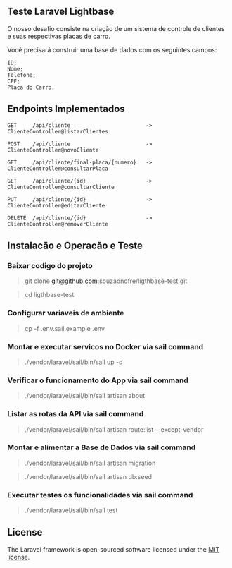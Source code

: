## Teste Laravel Lightbase

O nosso desafio consiste na criação de um sistema de controle de clientes e suas respectivas placas de carro.

Você precisará construir uma base de dados com os seguintes campos:

    ID;
    Nome;
    Telefone;
    CPF;
    Placa do Carro.
    

## Endpoints Implementados

    GET     /api/cliente                        -> ClienteController@listarClientes 
    
    POST    /api/cliente                        -> ClienteController@novoCliente 

    GET     /api/cliente/final-placa/{numero}   -> ClienteController@consultarPlaca
  
    GET     /api/cliente/{id}                   -> ClienteController@consultarCliente
  
    PUT     /api/cliente/{id}                   -> ClienteController@editarCliente
  
    DELETE  /api/cliente/{id}                   -> ClienteController@removerCliente


## Instalacão e Operacão e Teste


### Baixar codigo do projeto

> git clone git@github.com:souzaonofre/ligthbase-test.git

> cd ligthbase-test


### Configurar variaveis de ambiente

> cp -f .env.sail.example .env


### Montar e executar servicos no Docker via sail command

> ./vendor/laravel/sail/bin/sail up -d


### Verificar o funcionamento do App via sail command

> ./vendor/laravel/sail/bin/sail artisan about


### Listar as rotas da API via sail command

> ./vendor/laravel/sail/bin/sail artisan route:list --except-vendor


### Montar e alimentar a Base de Dados via sail command

> ./vendor/laravel/sail/bin/sail artisan migration

> ./vendor/laravel/sail/bin/sail artisan db:seed


### Executar testes os funcionalidades via sail command

> ./vendor/laravel/sail/bin/sail test



## License

The Laravel framework is open-sourced software licensed under the [MIT license](https://opensource.org/licenses/MIT).

